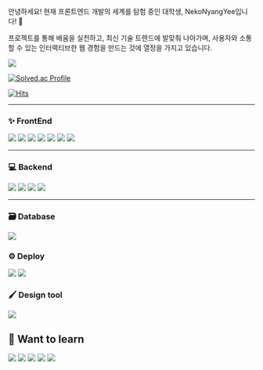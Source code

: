 <div align="left"> 

안녕하세요! 현재 프론트엔드 개발의 세계를 탐험 중인 대학생, NekoNyangYee입니다! 🚀

프로젝트를 통해 배움을 실천하고, 최신 기술 트렌드에 발맞춰 나아가며, 사용자와 소통할 수 있는 인터랙티브한 웹 경험을 만드는 것에 열정을 가지고 있습니다.

<img src="https://github-readme-stats.vercel.app/api?username=NekoNyangYee&show_icons=true&theme=vue-dark" />


[![Solved.ac Profile](http://mazassumnida.wtf/api/generate_badge?boj=best081225)](https://solved.ac/best081225)
  
[![Hits](https://hits.seeyoufarm.com/api/count/incr/badge.svg?url=https%3A%2F%2Fgithub.com%2FNekoNyangYee&count_bg=%235470D3&title_bg=%23555555&icon=&icon_color=%23E7E7E7&title=조회수&edge_flat=false)](https://hits.seeyoufarm.com)

<hr />

### ✨ FrontEnd
<img src="https://img.shields.io/badge/HTML5-E34F26?style=for-the-badge&logo=HTML5&logoColor=white"> <img src="https://img.shields.io/badge/CSS3-1572B6?style=for-the-badge&logo=CSS3&logoColor=white"> <img src="https://img.shields.io/badge/JavaScript-F7DF1E?style=for-the-badge&logo=JavaScript&logoColor=black"> <img src="https://img.shields.io/badge/TypeScript-3178C6?style=for-the-badge&logo=TypeScript&logoColor=white"/>
 <img src="https://img.shields.io/badge/React-33302E?style=for-the-badge&logo=React&logoColor=61DAFB"/> <img src="https://img.shields.io/badge/Next.js-000000?style=for-the-badge&logo=Next.js&logoColor=white"/> <img src="https://img.shields.io/badge/Zustand-3178C6?style=for-the-badge&logo=&logoColor=white"/> 

<hr />

### 💻 Backend
<img src="https://img.shields.io/badge/nodejs-339933?style=for-the-badge&logo=nodedotjs&logoColor=white"/> <img src="https://img.shields.io/badge/python-3776AB?style=for-the-badge&logo=python&logoColor=white"/>
<img src="https://img.shields.io/badge/express-000000?style=for-the-badge&logo=express&logoColor=white"/> <img src="https://img.shields.io/badge/nodemon-76D04B?style=for-the-badge&logo=nodemon&logoColor=white"/>
 
 <hr />

### 🗃️ Database
<img src="https://img.shields.io/badge/postgresql-4169E1?style=for-the-badge&logo=postgresql&logoColor=white"/>

### ⚙️ Deploy
<img src="https://img.shields.io/badge/vercel-000000?style=for-the-badge&logo=vercel&logoColor=white"/> <img src="https://img.shields.io/badge/github-181717?style=for-the-badge&logo=github&logoColor=white"/>

### 🖌️ Design tool
<img src="https://img.shields.io/badge/figma-F24E1E?style=for-the-badge&logo=figma&logoColor=white"/>

## 🌱 **Want to learn**
<img src="https://img.shields.io/badge/flutter-02569B?style=for-the-badge&logo=flutter&logoColor=white"/> <img src="https://img.shields.io/badge/vanillaExtract-9ECBFF?style=for-the-badge&logo=&logoColor=white"/> <img src="https://img.shields.io/badge/tailwindcss-06B6D4?style=for-the-badge&logo=tailwindcss&logoColor=white"/> <img src="https://img.shields.io/badge/mysql-4479A1?style=for-the-badge&logo=mysql&logoColor=white"/> <img src="https://img.shields.io/badge/reactquery-FF4154?style=for-the-badge&logo=reactquery&logoColor=white"/> 
</div>

